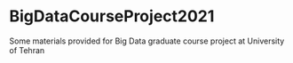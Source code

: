 # BigDataCourseProject2021
Some materials provided for Big Data graduate course project at University of Tehran
